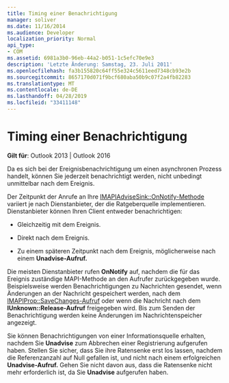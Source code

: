 ```yaml
---
title: Timing einer Benachrichtigung
manager: soliver
ms.date: 11/16/2014
ms.audience: Developer
localization_priority: Normal
api_type:
- COM
ms.assetid: 6981a3b0-96eb-44a2-b051-1c5efc70e9e3
description: 'Letzte Änderung: Samstag, 23. Juli 2011'
ms.openlocfilehash: fa3b155820c64ff55e324c5611eed7348cb93e2b
ms.sourcegitcommit: 8657170d071f9bcf680aba50b9c07f2a4fb82283
ms.translationtype: MT
ms.contentlocale: de-DE
ms.lasthandoff: 04/28/2019
ms.locfileid: "33411148"
---
```

# <a name="timing-a-notification"></a>Timing einer Benachrichtigung

  
  
**Gilt für**: Outlook 2013 | Outlook 2016 
  
Da es sich bei der Ereignisbenachrichtigung um einen asynchronen Prozess handelt, können Sie jederzeit benachrichtigt werden, nicht unbedingt unmittelbar nach dem Ereignis.
  
 Der Zeitpunkt der Anrufe an Ihre [IMAPIAdviseSink::OnNotify-Methode](imapiadvisesink-onnotify.md) variiert je nach Dienstanbieter, der die Ratgeberquelle implementieren. Dienstanbieter können Ihren Client entweder benachrichtigen: 
  
- Gleichzeitig mit dem Ereignis.
    
- Direkt nach dem Ereignis.
    
- Zu einem späteren Zeitpunkt nach dem Ereignis, möglicherweise nach einem **Unadvise-Aufruf.** 
    
Die meisten Dienstanbieter rufen **OnNotify** auf, nachdem die für das Ereignis zuständige MAPI-Methode an den Aufrufer zurückgegeben wurde. Beispielsweise werden Benachrichtigungen zu Nachrichten gesendet, wenn Änderungen an der Nachricht gespeichert werden, nach dem [IMAPIProp::SaveChanges-Aufruf](imapiprop-savechanges.md) oder wenn die Nachricht nach dem **IUnknown::Release-Aufruf** freigegeben wird. Bis zum Senden der Benachrichtigung werden keine Änderungen im Nachrichtenspeicher angezeigt. 
  
Sie können Benachrichtigungen von einer Informationsquelle erhalten, nachdem Sie **Unadvise** zum Abbrechen einer Registrierung aufgerufen haben. Stellen Sie sicher, dass Sie ihre Ratensenke erst los lassen, nachdem die Referenzanzahl auf Null gefallen ist, und nicht nach einem erfolgreichen **Unadvise-Aufruf.** Gehen Sie nicht davon aus, dass die Ratensenke nicht mehr erforderlich ist, da Sie **Unadvise** aufgerufen haben. 
  

